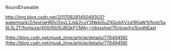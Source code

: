 RoundDrawable

http://img.blog.csdn.net/20170828145049303?watermark/2/text/aHR0cDovL2Jsb2cuY3Nkbi5uZXQvbXVza190aW1l/font/5a6L5L2T/fontsize/400/fill/I0JBQkFCMA==/dissolve/70/gravity/SouthEast

[http://blog.csdn.net/musk_time/article/details/77649456](http://blog.csdn.net/musk_time/article/details/77649456)
